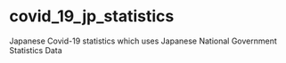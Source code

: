 # covid_19_jp_statistics
Japanese Covid-19 statistics which uses Japanese National Government Statistics Data

